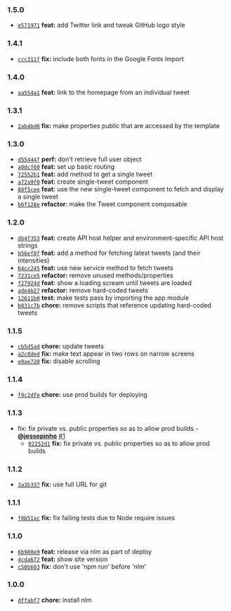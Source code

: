 ### 1.5.0

* [`e571971`](https://github.com/jessepinho/trumpymctweetface.com/commit/e571971f6e622fb98c5f2296a4dfb14572a2cf82) **feat:** add Twitter link and tweak GitHub logo style


### 1.4.1

* [`ccc311f`](https://github.com/jessepinho/trumpymctweetface.com/commit/ccc311fa8f98ef408abeca1c1ad7fca87d7480c1) **fix:** include both fonts in the Google Fonts import


### 1.4.0

* [`aa554a1`](https://github.com/jessepinho/trumpymctweetface.com/commit/aa554a14a057fd3508c8b0cd677f21421b42cbb2) **feat:** link to the homepage from an individual tweet


### 1.3.1

* [`2ab4bd6`](https://github.com/jessepinho/trumpymctweetface.com/commit/2ab4bd613b9d5d701f4265b93047c8f4f390b0ed) **fix:** make properties public that are accessed by the template


### 1.3.0

* [`d55444f`](https://github.com/jessepinho/trumpymctweetface.com/commit/d55444f6d39b8c3286a0f22d00598c1bbb58295a) **perf:** don't retrieve full user object
* [`a0dcf60`](https://github.com/jessepinho/trumpymctweetface.com/commit/a0dcf60317fac6a31c21e0cf50a112bb35d75005) **feat:** set up basic routing
* [`72552b1`](https://github.com/jessepinho/trumpymctweetface.com/commit/72552b1f725f617f081e14614957f19c22d53f1a) **feat:** add method to get a single tweet
* [`a72a9f0`](https://github.com/jessepinho/trumpymctweetface.com/commit/a72a9f06e4c4c4a049f20f15e71cec78bb6f1886) **feat:** create single-tweet component
* [`88f5cee`](https://github.com/jessepinho/trumpymctweetface.com/commit/88f5cee9b48636e74ff59bf81eab399625c5c173) **feat:** use the new single-tweet component to fetch and display a single tweet
* [`b6f128e`](https://github.com/jessepinho/trumpymctweetface.com/commit/b6f128edc90cab3c7e26aa40532905ef5c061bb0) **refactor:** make the Tweet component composable


### 1.2.0

* [`db4f353`](https://github.com/jessepinho/trumpymctweetface.com/commit/db4f35317f70e9e330a8c01e3224576221b14605) **feat:** create API host helper and environment-specific API host strings
* [`b56ef0f`](https://github.com/jessepinho/trumpymctweetface.com/commit/b56ef0ff2db69b731d6b33a1e609ba4f9fb80049) **feat:** add a method for fetching latest tweets (and their intensities)
* [`64cc245`](https://github.com/jessepinho/trumpymctweetface.com/commit/64cc2456770bc569e573864cd0f6499c3153e2bf) **feat:** use new service method to fetch tweets
* [`7231ce5`](https://github.com/jessepinho/trumpymctweetface.com/commit/7231ce59efaf6615c669e20338a91af62bb4ac99) **refactor:** remove unused methods/properties
* [`f27924d`](https://github.com/jessepinho/trumpymctweetface.com/commit/f27924dcaa0df617c208e2e2fda029c0982082d1) **feat:** show a loading scream until tweets are loaded
* [`ade4b27`](https://github.com/jessepinho/trumpymctweetface.com/commit/ade4b27ce8764159f5fe4d0169618b65b14a5a77) **refactor:** remove hard-coded tweets
* [`12611b0`](https://github.com/jessepinho/trumpymctweetface.com/commit/12611b0aefc44e28f7cd5462e81a2b11f613449a) **test:** make tests pass by importing the app module
* [`b031c7b`](https://github.com/jessepinho/trumpymctweetface.com/commit/b031c7b02098414c88bf73bb9714a230a7e1eb72) **chore:** remove scripts that reference updating hard-coded tweets


### 1.1.5

* [`cb5d5ad`](https://github.com/jessepinho/trumpymctweetface.com/commit/cb5d5ad0b219e7e8b5b926c79b3dae401d664590) **chore:** update tweets
* [`a2c8ded`](https://github.com/jessepinho/trumpymctweetface.com/commit/a2c8ded4680eb6fdeb1726456b977846e36d1480) **fix:** make text appear in two rows on narrow screens
* [`e0ae720`](https://github.com/jessepinho/trumpymctweetface.com/commit/e0ae7209a70275e5f040eaf3bd6907ec5f0d4451) **fix:** disable scrolling


### 1.1.4

* [`f9c2dfe`](https://github.com/jessepinho/trumpymctweetface.com/commit/f9c2dfe61bbf3ad4b9496a2ae5f32658a8b88f47) **chore:** use prod builds for deploying


### 1.1.3

* fix: fix private vs. public properties so as to allow prod builds - **[@jessepinho](https://github.com/jessepinho)** [#1](https://github.com/jessepinho/trumpymctweetface.com/pull/1)
  - [`02252d1`](https://github.com/jessepinho/trumpymctweetface.com/commit/02252d1bad05830dfd00652c29229bb9227c96e5) **fix:** fix private vs. public properties so as to allow prod builds


### 1.1.2

* [`3a3b337`](https://github.com/jessepinho/trumpymctweetface.com/commit/3a3b337d0c3e98531574092a415c3e00c565357b) **fix:** use full URL for git


### 1.1.1

* [`f8b51ac`](https://github.com/jessepinho/trumpymctweetface.com/commit/f8b51acc3af7483ecc8ed0aacea723c1d2ad71c1) **fix:** fix failing tests due to Node require issues


### 1.1.0

* [`6b900e9`](https://github.com/jessepinho/trumpymctweetface.com/commit/6b900e9c0cdb7f26660bfb0623ad9bd9d576a230) **feat:** release via nlm as part of deploy
* [`4cda672`](https://github.com/jessepinho/trumpymctweetface.com/commit/4cda672ec7bd9dbbf3a91ba27902e404076510eb) **feat:** show site version
* [`c50b683`](https://github.com/jessepinho/trumpymctweetface.com/commit/c50b68301e2d56dea147e6af30f535435136e096) **fix:** don't use 'npm run' before 'nlm'


### 1.0.0

* [`dffabf7`](https://github.com/jessepinho/trumpymctweetface.com/commit/dffabf7be0519418d612daef6169e7de3200d11b) **chore:** install nlm

